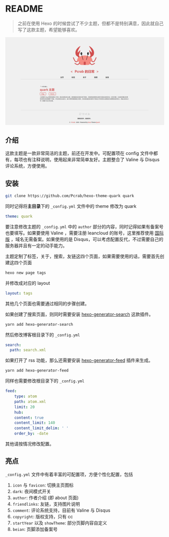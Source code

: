 # README

> 之前在使用 Hexo 的时候尝试了不少主题，但都不是特别满意，因此就自己写了这款主题，希望能够喜欢。

![screenshot](source/images/A-Quark.png)

## 介绍

这款主题是一款非常简洁的主题，前还在开发中。可配置项在 config 文件中都有，每项也有注释说明，使用起来非常简单友好。主题整合了 Valine 与 Disqus 评论系统，方便使用。

## 安装

```bash
git clone https://github.com/Pcrab/hexo-theme-quark quark
```

同时记得将**主目录**下的 `_config.yml` 文件中的 theme 修改为 quark

```yaml
theme: quark
```

要注意修改主题的 `_config.yml` 中的 `author` 部分的内容，同时记得如果有备案号也要填写。如果要使用 Valine ，需要注册 leancloud 的账号，这里推荐使用 [国际版](https://leancloud.app/) ，域名无需备案。如果使用的是 Disqus，可以考虑配置反代，不过需要自己的服务器并且有一定的动手能力。

主题定制了标签，关于，搜索，友链这四个页面，如果需要使用的话，需要首先创建这四个页面

```bash
hexo new page tags
```

并修改成对应的 layout

```yaml
layout: tags
```

其他几个页面也需要通过相同的步骤创建。

如果创建了搜索页面，则同时需要安装 [hexo-generator-search](https://github.com/wzpan/hexo-generator-search) 这款插件。

```bash
yarn add hexo-generator-search
```

然后修改博客根目录下的 `_config.yml`

```yaml
search:
  path: search.xml
```

如果打开了 rss 功能，那么还需要安装 [hexo-generator-feed](https://github.com/hexojs/hexo-generator-feed) 插件来生成。

```bash
yarn add hexo-generator-feed
```

同样也需要修改根目录下的 `_config.yml`

```yaml
feed:
    type: atom
    path: atom.xml
    limit: 20
    hub:
    content: true
    content_limit: 140
    content_limit_delim: ' '
    order_by: -date
```

其他请按情况修改配置。

## 亮点

`_config.yml` 文件中有着丰富的可配置项，方便个性化配置，包括

1. `icon` 与 `favicon`: 切换主页图标
2. `dark`: 夜间模式开关
3. `author`: 作者介绍 (即 about 页面)
4. `friendlinks`: 友链，支持图片说明
5. `comment`: 评论系统支持，目前有 Valine 与 Disqus
6. `copyright`: 版权支持，只有 cc
7. `startYear` 以及 `showTheme`: 部分页脚内容自定义
8. `beian`: 页脚添加备案号
